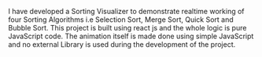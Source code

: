 I have developed a Sorting Visualizer to demonstrate realtime working of four Sorting Algorithms i.e Selection Sort, Merge Sort, Quick Sort and Bubble Sort. This project is built
using react js and the whole logic is pure JavaScript code. The animation itself is made done using simple JavaScript and no external Library is used during the development of the
project.
